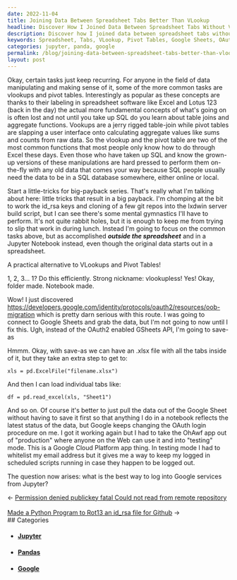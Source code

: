 ```yaml
---
date: 2022-11-04
title: Joining Data Between Spreadsheet Tabs Better Than VLookup
headline: Discover How I Joined Data Between Spreadsheet Tabs Without VLookup or Pivot Tables
description: Discover how I joined data between spreadsheet tabs without using VLookup or Pivot Tables. I explored connecting to Google Sheets and the OAuth2 enabled GSheets API, but I eventually figured out a way to save the data as an .xlsx file and load individual tabs using Pandas. Now I'm exploring the best way to log into Google services from Jupyter - read my blog post to find out how!
keywords: Spreadsheet, Tabs, VLookup, Pivot Tables, Google Sheets, OAuth2, GSheets API, .xlsx, Pandas, Jupyter, Logging, Google Services
categories: jupyter, panda, google
permalink: /blog/joining-data-between-spreadsheet-tabs-better-than-vlookup/
layout: post
---
```



Okay, certain tasks just keep recurring. For anyone in the field of data
manipulating and making sense of it, some of the more common tasks are vlookups
and pivot tables. Interestingly as popular as these concepts are thanks to
their labeling in spreadsheet software like Excel and Lotus 123 (back in the
day) the actual more fundamental concepts of what's going on is often lost and
not until you take up SQL do you learn about table joins and aggregate
functions. Vookups are a jerry rigged table-join while pivot tables are
slapping a user interface onto calculating aggregate values like sums and
counts from raw data. So the vlookup and the pivot table are two of the most
common functions that most people only know how to do through Excel these days.
Even those who have taken up SQL and know the grown-up versions of these
manipulations are hard pressed to perform them on-the-fly with any old data
that comes your way because SQL people usually need the data to be in a SQL
database somewhere, either online or local.

Start a little-tricks for big-payback series. That's really what I'm talking
about here: little tricks that result in a big payback. I'm chomping at the bit
to work the id_rsa keys and cloning of a few git repos into the lxdwin server
build script, but I can see there's some mental gymnastics I'll have to
perform. It's not quite rabbit holes, but it is enough to keep me from trying
to slip that work in during lunch. Instead I'm going to focus on the common
tasks above, but as accomplished ***outside the spreadsheet*** and in a Jupyter
Notebook instead, even though the original data starts out in a spreadsheet.

A practical alternative to VLookups and Pivot Tables!

1, 2, 3... 1? Do this efficiently. Strong nickname: vlookupless! Yes! Okay,
folder made. Notebook made.

Wow! I just discovered
https://developers.google.com/identity/protocols/oauth2/resources/oob-migration
which is pretty darn serious with this route. I was going to connect to Google
Sheets and grab the data, but I'm not going to now until I fix this. Ugh,
instead of the OAuth2 enabled GSheets API, I'm going to save-as

Hmmm. Okay, with save-as we can have an .xlsx file with all the tabs inside of
it, but they take an extra step to get to:

    xls = pd.ExcelFile("filename.xlsx")

And then I can load individual tabs like:

    df = pd.read_excel(xls, "Sheet1")

And so on. Of course it's better to just pull the data out of the Google Sheet
without having to save it first so that anything I do in a notebook reflects
the latest status of the data, but Google keeps changing the OAuth login
procedure on me. I got it working again but I had to take the OhAwf app out of
"production" where anyone on the Web can use it and into "testing" mode. This
is a Google Cloud Platform app thing. In testing mode I had to whitelist my
email address but it gives me a way to keep my logged in scheduled scripts
running in case they happen to be logged out.

The question now arises: what is the best way to log into Google services from
Jupyter?


<div class="arrow-links"><div class="post-nav-prev"><span class="arrow">&larr;&nbsp;</span><a href="/blog/permission-denied-publickey-fatal-could-not-read-from-remote-repository/">Permission denied publickey fatal Could not read from remote repository</a></div> &nbsp; <div class="post-nav-next"><a href="/blog/made-a-python-program-to-rot13-an-id-rsa-file-for-github/">Made a Python Program to Rot13 an id_rsa file for Github</a><span class="arrow">&nbsp;&rarr;</span></div></div>
## Categories

<ul>
<li><h4><a href='/jupyter/'>Jupyter</a></h4></li>
<li><h4><a href='/panda/'>Pandas</a></h4></li>
<li><h4><a href='/google/'>Google</a></h4></li></ul>